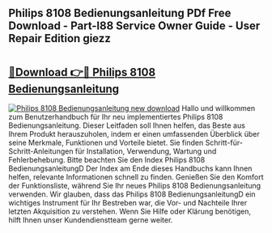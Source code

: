 ## Philips 8108 Bedienungsanleitung PDf Free Download - Part-l88 Service Owner Guide - User Repair Edition giezz

# <h2><a href="http://df47ll.blite.top/?on=Philips+8108+Bedienungsanleitung">🔗Download 👉🔴 Philips 8108 Bedienungsanleitung</a></h2>

[![Philips 8108 Bedienungsanleitung new download](https://i.imgur.com/lujVjoI.png)](http://df47ll.blite.top/?on=Philips+8108+Bedienungsanleitung)
Hallo und willkommen zum Benutzerhandbuch für Ihr neu implementiertes Philips 8108 Bedienungsanleitung. Dieser Leitfaden soll Ihnen helfen, das Beste aus Ihrem Produkt herauszuholen, indem er einen umfassenden Überblick über seine Merkmale, Funktionen und Vorteile bietet. Sie finden Schritt-für-Schritt-Anleitungen für Installation, Verwendung, Wartung und Fehlerbehebung. Bitte beachten Sie den Index Philips 8108 BedienungsanleitungD Der Index am Ende dieses Handbuchs kann Ihnen helfen, relevante Informationen schnell zu finden. Genießen Sie den Komfort der Funktionsliste, während Sie Ihr neues Philips 8108 Bedienungsanleitung verwenden. Wir glauben, dass das Philips 8108 BedienungsanleitungD ein wichtiges Instrument für Ihr Bestreben war, die Vor- und Nachteile Ihrer letzten Akquisition zu verstehen. Wenn Sie Hilfe oder Klärung benötigen, hilft Ihnen unser Kundendienstteam gerne weiter.
